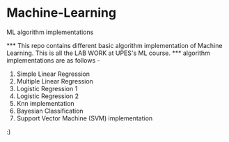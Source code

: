 # Machine-Learning
ML algorithm implementations

*** This repo contains different basic algorithm implementation of Machine Learning. This is all the LAB WORK at UPES's ML course. ***
algorithm implementations are as follows - 
1. Simple Linear Regression 
2. Multiple Linear Regression
3. Logistic Regression 1
4. Logistic Regression 2
5. Knn implementation
6. Bayesian Classification
7. Support Vector Machine (SVM) implementation

:)
